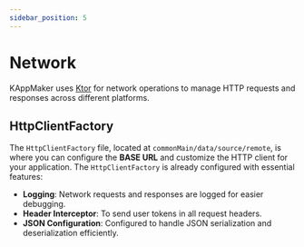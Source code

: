 ```yaml
---
sidebar_position: 5
---
```


# Network

KAppMaker uses [Ktor](https://ktor.io/) for network operations to manage HTTP requests and responses across different platforms.

## HttpClientFactory

The `HttpClientFactory` file, located at `commonMain/data/source/remote`, is where you can configure the **BASE URL** and customize the HTTP client for your application. The `HttpClientFactory` is already configured with essential features:

- **Logging**: Network requests and responses are logged for easier debugging.
- **Header Interceptor**: To send user tokens in all request headers.
- **JSON Configuration**: Configured to handle JSON serialization and deserialization efficiently.
